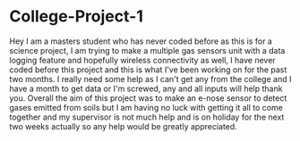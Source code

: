 # College-Project-1
Hey I am a masters student who has never coded before as this is for a science project, I am trying to make a multiple gas sensors unit with a data logging feature and hopefully wireless connectivity as well, I have never coded before this project and this is what I've been working on for the past two months.  I really need some help as I can't get any from the college and I have a month to get data or I'm screwed, any and all inputs will help thank you.
Overall the aim of this project was to make an e-nose sensor to detect gases emitted from soils but I am having no luck with getting it all to come together and my supervisor is not much help and is on holiday for the next two weeks actually so any help would be greatly appreciated.
